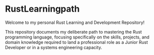 # RustLearningpath

Welcome to my personal Rust Learning and Development Repository!

This repository documents my deliberate path to mastering the Rust programming language, focusing specifically on the skills, projects, and domain knowledge required to land a professional role as a Junior Rust Developer or in a systems engineering capacity.
